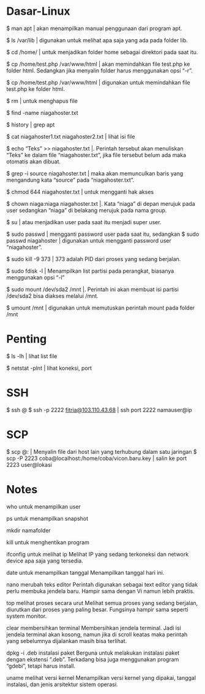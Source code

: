 # Dasar-Linux
$ man apt | akan menampilkan manual penggunaan dari program apt.

$ ls /var/lib | digunakan untuk melihat apa saja yang ada pada folder lib.

$ cd /home/ | untuk menjadikan folder home sebagai direktori pada saat itu.

$ cp /home/test.php /var/www/html | akan memindahkan file test.php ke folder html. Sedangkan jika menyalin folder harus menggunakan opsi “-r”.

$ cp /home/test.php /var/www/html | digunakan untuk memindahkan file test.php ke folder html.

$ rm <file> | untuk menghapus file
  
$ find -name niagahoster.txt

$ history | grep apt

$ cat niagahoster1.txt niagahoster2.txt | lihat isi file

$ echo “Teks” >> niagahoster.txt |. Perintah tersebut akan menuliskan “Teks” ke dalam file “niagahoster.txt”, jika file tersebut belum ada maka otomatis akan dibuat.

$ grep -i source niagahoster.txt | maka akan memunculkan baris yang mengandung kata “source” pada “niagahoster.txt”.

$ chmod 644 niagahoster.txt | untuk mengganti hak akses

$ chown niaga:niaga niagahoster.txt |. Kata “niaga” di depan merujuk pada user sedangkan “niaga” di belakang merujuk pada nama group.

$ su <nama user> | atau menjadikan user pada saat itu menjadi super user.
  
$ sudo passwd | mengganti password user pada saat itu, sedangkan
$ sudo passwd niagahoster | digunakan untuk mengganti password user “niagahoster”.

$ sudo kill -9 373 | 373 adalah PID dari proses yang sedang berjalan.
  
$ sudo fdisk -l | Menampilkan list partisi pada perangkat, biasanya menggunakan opsi “-l”

$ sudo mount /dev/sda2 /mnt |. Perintah ini akan membuat isi partisi /dev/sda2 bisa diakses melalui /mnt.

$ umount /mnt | digunakan untuk memutuskan perintah mount pada folder /mnt

# Penting
$ ls -lh | lihat list file

$ netstat -plnt | lihat koneksi, port

# SSH
$ ssh <namauser>@<ip>
$ ssh -p 2222 fitria@103.110.43.68 | ssh port 2222 namauser@ip

# SCP
$ scp <file> <user>@<ip>:<folder tujuan> | Menyalin file dari host lain yang terhubung dalam satu jaringan
$ scp -P 2223 coba@localhost:/home/coba/vicon.baru.key | salin ke port 2223 user@lokasi

# Notes
who untuk menampilkan user

ps untuk menampilkan snapshot

mkdir namafolder

kill untuk menghentikan program

ifconfig untuk melihat ip
Melihat IP yang sedang terkoneksi dan network device apa saja yang tersedia.

date untuk menampilkan tanggal
Menampilkan tanggal hari ini.

nano merubah teks editor
Perintah digunakan sebagai text editor yang tidak perlu membuka jendela baru. Hampir sama dengan Vi namun lebih praktis.

top melihat proses secara urut
Melihat semua proses yang sedang berjalan, diurutkan dari proses yang paling besar. Fungsinya hampir sama seperti system monitor.

clear membersihkan terminal
Membersihkan jendela terminal. Jadi isi jendela terminal akan kosong, namun jika di scroll keatas maka perintah yang sebelumnya dijalankan masih bisa terlihat.

dpkg -i <namapackage>.deb instalasi paket
Berguna untuk melakukan instalasi paket dengan ekstensi “.deb”. Terkadang bisa juga menggunakan program “gdebi”, tetapi harus install.

uname melihat versi kernel
Menampilkan versi kernel yang dipakai, tanggal instalasi, dan jenis arsitektur sistem operasi.
